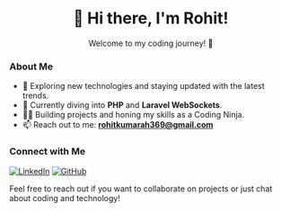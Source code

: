 <div align="center">
  <h1>👋 Hi there, I'm Rohit!</h1>
  <p>Welcome to my coding journey! 🚀</p>
</div>

### About Me

- 👀 Exploring new technologies and staying updated with the latest trends.
- 🌱 Currently diving into **PHP** and **Laravel WebSockets**.
- 🧑‍💻 Building projects and honing my skills as a Coding Ninja.
- 📫 Reach out to me: **rohitkumarah369@gmail.com**

### Connect with Me

[![LinkedIn](https://img.shields.io/badge/LinkedIn-rohit-blue)]([https://www.linkedin.com/in/yourprofile](https://www.linkedin.com/in/merohitharsh/))
[![GitHub](https://img.shields.io/badge/GitHub-rohit-green)](https://github.com/me-rohit-harsh)

Feel free to reach out if you want to collaborate on projects or just chat about coding and technology!

